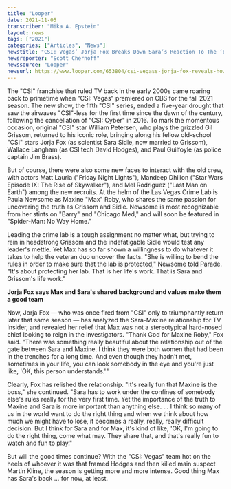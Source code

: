 ```yaml
---
title: "Looper"
date: 2021-11-05
transcriber: "Mika A. Epstein"
layout: news
tags: ["2021"]
categories: ["Articles", "News"]
newstitle: "CSI: Vegas’ Jorja Fox Breaks Down Sara’s Reaction To The ‘Extremely Creepy’ Confrontation"
newsreporter: "Scott Chernoff"
newssource: "Looper"
newsurl: https://www.looper.com/653804/csi-vegass-jorja-fox-reveals-how-sara-really-feels-about-maxine/
---
```


The "CSI" franchise that ruled TV back in the early 2000s came roaring back to primetime when "CSI: Vegas" premiered on CBS for the fall 2021 season. The new show, the fifth "CSI" series, ended a five-year drought that saw the airwaves "CSI"-less for the first time since the dawn of the century, following the cancellation of "CSI: Cyber" in 2016. To mark the momentous occasion, original "CSI" star William Petersen, who plays the grizzled Gil Grissom, returned to his iconic role, bringing along his fellow old-school "CSI" stars Jorja Fox (as scientist Sara Sidle, now married to Grissom), Wallace Langham (as CSI tech David Hodges), and Paul Guilfoyle (as police captain Jim Brass).

But of course, there were also some new faces to interact with the old crew, with actors Matt Lauria ("Friday Night Lights"), Mandeep Dhillon ("Star Wars Episode IX: The Rise of Skywalker"), and Mel Rodriguez ("Last Man on Earth") among the new recruits. At the helm of the Las Vegas Crime Lab is Paula Newsome as Maxine "Max" Roby, who shares the same passion for uncovering the truth as Grissom and Sidle. Newsome is most recognizable from her stints on "Barry" and "Chicago Med," and will soon be featured in "Spider-Man: No Way Home."

Leading the crime lab is a tough assignment no matter what, but trying to rein in headstrong Grissom and the indefatigable Sidle would test any leader's mettle. Yet Max has so far shown a willingness to do whatever it takes to help the veteran duo uncover the facts. "She is willing to bend the rules in order to make sure that the lab is protected," Newsome told Parade. "It's about protecting her lab. That is her life's work. That is Sara and Grissom's life work."

**Jorja Fox says Max and Sara's shared background and values make them a good team**

Now, Jorja Fox — who was once fired from "CSI" only to triumphantly return later that same season — has analyzed the Sara-Maxine relationship for TV Insider, and revealed her relief that Max was not a stereotypical hard-nosed chief looking to reign in the investigators. "Thank God for Maxine Roby," Fox said. "There was something really beautiful about the relationship out of the gate between Sara and Maxine. I think they were both women that had been in the trenches for a long time. And even though they hadn't met, sometimes in your life, you can look somebody in the eye and you're just like, 'OK, this person understands.'"

Clearly, Fox has relished the relationship. "It's really fun that Maxine is the boss," she continued. "Sara has to work under the confines of somebody else's rules really for the very first time. Yet the importance of the truth to Maxine and Sara is more important than anything else. ... I think so many of us in the world want to do the right thing and when we think about how much we might have to lose, it becomes a really, really, really difficult decision. But I think for Sara and for Max, it's kind of like, 'OK, I'm going to do the right thing, come what may. They share that, and that's really fun to watch and fun to play."

But will the good times continue? With the "CSI: Vegas" team hot on the heels of whoever it was that framed Hodges and then killed main suspect Martin Kline, the season is getting more and more intense. Good thing Max has Sara's back ... for now, at least.
